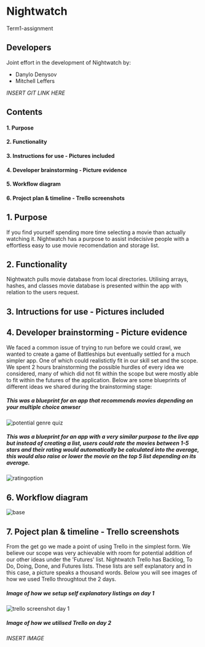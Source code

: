 # Nightwatch
Term1-assignment

## Developers
Joint effort in the development of Nightwatch by:
- Danylo Denysov
- Mitchell Leffers

*INSERT GIT LINK HERE*

## Contents
#### 1. Purpose
#### 2. Functionality
#### 3. Instructions for use - Pictures included
#### 4. Developer brainstorming - Picture evidence
#### 5. Workflow diagram
#### 6. Project plan & timeline - Trello screenshots




## 1. Purpose
If you find yourself spending more time selecting a movie than actually watching it. Nightwatch has a purpose to assist indecisive people with a effortless easy to use movie recomendation and storage list.


## 2. Functionality
Nightwatch pulls movie database from local directories. Utilising arrays, hashes, and classes movie database is presented within the app with relation to the users request.


## 3. Intructions for use - Pictures included

## 4. Developer brainstorming - Picture evidence
We faced a common issue of trying to run before we could crawl, we wanted to create a game of Battleships but eventually settled for a much simpler app. One of which could realistictly fit in our skill set and the scope. We spent 2 hours brainstorming the possible hurdles of every idea we considered, many of which did not fit within the scope but were mostly able to fit within the futures of the application. 
Below are some blueprints of different ideas we shared during the brainstorming stage:

##### *This was a blueprint for an app that recommends movies depending on your multiple choice anwser*
![potential genre quiz](https://user-images.githubusercontent.com/39307727/45063328-bfb8d080-b0f0-11e8-8d8b-7007a98d4a95.png)

##### *This was a blueprint for an app with a very similar purpose to the live app but instead of creating a list, users could rate the movies between 1-5 stars and their rating would automatically be calculated into the average, this would also raise or lower the movie on the top 5 list depending on its average.*
![ratingoption](https://user-images.githubusercontent.com/39307727/45063386-060e2f80-b0f1-11e8-98f0-ae1fb55221c7.png)

## 6. Workflow diagram
![base](https://user-images.githubusercontent.com/39307727/45017532-285d6a00-b06b-11e8-8369-932a05679c85.png)

## 7. Poject plan & timeline - Trello screenshots
From the get go we made a point of using Trello in the simplest form. We believe our scope was very achievable with room for potential addition of our other ideas under the 'Futures' list.
Nightwatch Trello has Backlog, To Do, Doing, Done, and Futures lists. These lists are self explanatory and in this case, a picture speaks a thousand words.
Below you will see images of how we used Trello throughtout the 2 days.

##### *Image of how we setup self explanatory listings on day 1*
![trello screenshot day 1](https://user-images.githubusercontent.com/39307727/45063195-1d98e880-b0f0-11e8-83f9-a9f1a57798fd.png)


##### *Image of how we utilised Trello on day 2*
*INSERT IMAGE*

